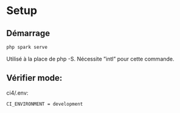 # Setup

## Démarrage

```bash
php spark serve
```

Utilisé à la place de php -S. Nécessite ”intl”  pour cette commande.

## Vérifier mode:

ci4/.env:

```bash
CI_ENVIRONMENT = development
```